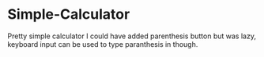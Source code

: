# Simple-Calculator
Pretty simple calculator
I could have added parenthesis button but was lazy, keyboard input can be used to type paranthesis in though.
